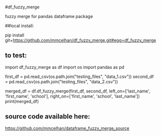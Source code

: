 #df_fuzzy_merge

fuzzy merge for pandas dataframe package

##local install:

pip install git+https://github.com/mmcelhan/df_fuzzy_merge.git#egg=df_fuzzy_merge

## to test:

import df_fuzzy_merge as df
import os
import pandas as pd

first_df = pd.read_csv(os.path.join("testing_files", "data_1.csv"))
second_df = pd.read_csv(os.path.join("testing_files", "data_2.csv"))

merged_df = df.df_fuzzy_merge(first_df, second_df, left_on=['last_name', 'first_name', 'school'], right_on=['first_name', 'school', 'last_name'])
print(merged_df)

## source code available here:

https://github.com/mmcelhan/dataframe_fuzzy_merge_source
